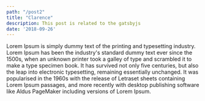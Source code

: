 ```yaml
---
path: "/post2"
title: "Clarence"
description: This post is related to the gatsbyjs
date: '2018-09-26'
---
```

Lorem Ipsum is simply dummy text of the printing and typesetting industry.
Lorem Ipsum has been the industry's standard dummy text ever since the 1500s,
when an unknown printer took a galley of type and scrambled it to make a type
specimen book. It has survived not only five centuries, but also the leap into
electronic typesetting, remaining essentially unchanged. It was popularised in
the 1960s with the release of Letraset sheets containing Lorem Ipsum passages,
and more recently with desktop publishing software like Aldus PageMaker
including versions of Lorem Ipsum.